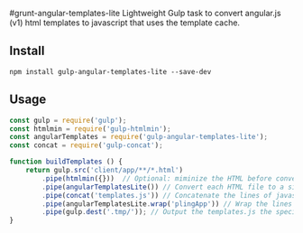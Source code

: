 #grunt-angular-templates-lite
Lightweight Gulp task to convert angular.js (v1) html templates to javascript that uses the template cache.

## Install
```
npm install gulp-angular-templates-lite --save-dev
```
## Usage

```javascript
const gulp = require('gulp');
const htmlmin = require('gulp-htmlmin');
const angularTemplates = require('gulp-angular-templates-lite');
const concat = require('gulp-concat');

function buildTemplates () {
    return gulp.src('client/app/**/*.html')
        .pipe(htmlmin({}))  // Optional: miminize the HTML before converting to javascript
        .pipe(angularTemplatesLite()) // Convert each HTML file to a single line of javascript
        .pipe(concat('templates.js')) // Concatenate the lines of javascript to a single javascript file
        .pipe(angularTemplatesLite.wrap('plingApp')) // Wrap the lines of template javascript  
        .pipe(gulp.dest('.tmp/')); // Output the templates.js the specified directory
}
```